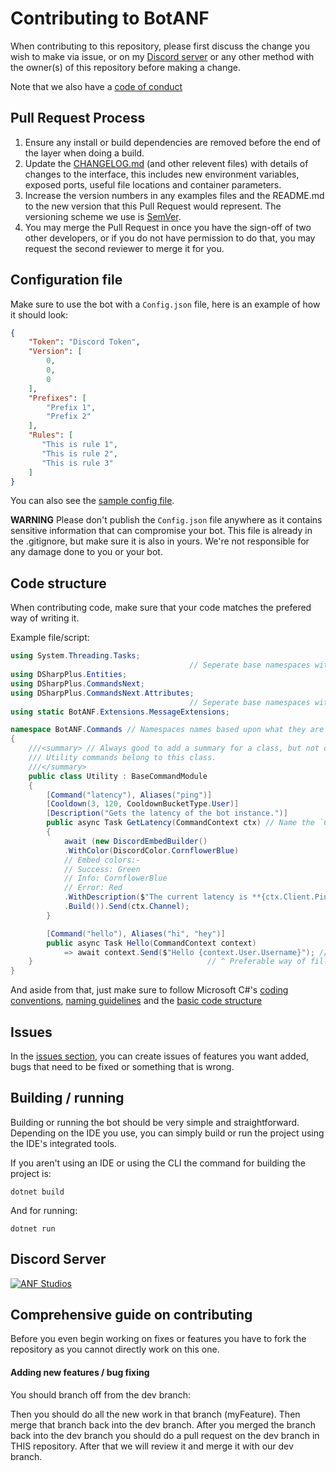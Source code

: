 # Contributing to BotANF
When contributing to this repository, please first discuss the change you wish to make via issue, or on my [Discord server](https://discord.gg/fKWpK7A) or any other method with the owner(s) of this repository before making a change.

Note that we also have a [code of conduct](CODE_OF_CONDUCT.md)

## Pull Request Process

1. Ensure any install or build dependencies are removed before the end of the layer when doing a 
   build.
2. Update the [CHANGELOG.md](CHANGELOG.MD) (and other relevent files) with details of changes to the interface, this includes new environment variables, exposed ports, useful file locations and container parameters.
3. Increase the version numbers in any examples files and the README.md to the new version that this
   Pull Request would represent. The versioning scheme we use is [SemVer](http://semver.org/).
4. You may merge the Pull Request in once you have the sign-off of two other developers, or if you 
   do not have permission to do that, you may request the second reviewer to merge it for you.

## Configuration file
Make sure to use the bot with a `Config.json` file, here is an example of how it should look:
```json
{
    "Token": "Discord Token",
    "Version": [
        0,
        0,
        0
    ],
    "Prefixes": [
        "Prefix 1",
        "Prefix 2"
    ],
    "Rules": [
       "This is rule 1",
       "This is rule 2",
       "This is rule 3"
    ]
}
```
You can also see the [sample config file](Sample.Config.json).

**WARNING** Please don't publish the `Config.json` file anywhere as it contains sensitive information that can compromise your bot. This file is already in the .gitignore, but make sure it is also in yours. We're not responsible for any damage done to you or your bot.

## Code structure
When contributing code, make sure that your code matches the prefered way of writing it.

Example file/script:
```cs
using System.Threading.Tasks;
                                        // Seperate base namespaces with one line
using DSharpPlus.Entities;
using DSharpPlus.CommandsNext;
using DSharpPlus.CommandsNext.Attributes;
                                        // Seperate base namespaces with one line
using static BotANF.Extensions.MessageExtensions;

namespace BotANF.Commands // Namespaces names based upon what they are for.
{
    ///<summary> // Always good to add a summary for a class, but not compulsory.
    /// Utility commands belong to this class.
    ///</summary>
    public class Utility : BaseCommandModule
    {
        [Command("latency"), Aliases("ping")]
        [Cooldown(3, 120, CooldownBucketType.User)]
        [Description("Gets the latency of the bot instance.")]
        public async Task GetLatency(CommandContext ctx) // Name the `CommandContext` either context or ctx.
        {
            await (new DiscordEmbedBuilder()
            .WithColor(DiscordColor.CornflowerBlue)
            // Embed colors:-
            // Success: Green
            // Info: CornflowerBlue
            // Error: Red
            .WithDescription($"The current latency is **{ctx.Client.Ping}**ms")
            .Build()).Send(ctx.Channel);
        }

        [Command("hello"), Aliases("hi", "hey")]
        public async Task Hello(CommandContext context)
            => await context.Send($"Hello {context.User.Username}"); // Preferable way of sending a simple message.
    }                                       // ^ Preferable way of filling arguments in a string.
}
```

And aside from that, just make sure to follow Microsoft C#'s [coding conventions](https://docs.microsoft.com/en-us/dotnet/csharp/programming-guide/inside-a-program/coding-conventions), [naming guidelines](https://docs.microsoft.com/en-us/dotnet/standard/design-guidelines/naming-guidelines) and the [basic code structure](https://docs.microsoft.com/en-us/dotnet/csharp/programming-guide/inside-a-program/general-structure-of-a-csharp-program)

## Issues
In the [issues section](https://github.com/ANF-Studios/BotANF/issues), you can create issues of features you want added, bugs that need to be fixed or something that is wrong.

## Building / running
Building or running the bot should be very simple and straightforward. Depending on the IDE you use, you can simply build or run the project using the IDE's integrated tools.

If you aren't using an IDE or using the CLI the command for building the project is:
```
dotnet build
```
And for running:
```
dotnet run
```

## Discord Server
[![ANF Studios](https://discord.com/api/guilds/732064655396044840/embed.png?style=banner3)](https://discord.gg/fKWpK7A)

## Comprehensive guide on contributing
Before you even begin working on fixes or features you have to fork the repository as you cannot directly work on this one.

#### Adding new features / bug fixing
You should branch off from the dev branch:

Then you should do all the new work in that branch (myFeature). Then merge that branch back into the dev branch.
After you merged the branch back into the dev branch you should do a pull request on the dev branch in THIS repository. After that we will review it and merge it with our dev branch.
